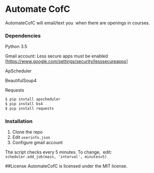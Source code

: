# Automate CofC
AutomateCofC will email/text you  when there are openings in courses.

### Dependencies
Python 3.5

Gmail account: Less secure apps must be enabled [https://www.google.com/settings/security/lesssecureapps]

ApScheduler

BeautifulSoup4

Requests 
```sh
$ pip install apscheduler
$ pip install bs4
$ pip install requests
```

### Installation
1. Clone the repo
2. Edit `userinfo.json`
3. Configure gmail account

The script checks every 5 minutes. To change, 
edit: `scheduler.add_job(main, 'interval', minutes=5)`

##License
AutomateCofC is licensed under the MIT license.

